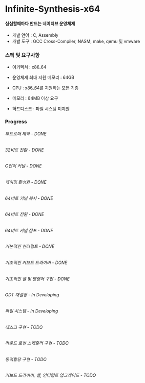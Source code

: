 # Infinite-Synthesis-x64
#### 심심할때마다 만드는 네이티브 운영체제 

* 개발 언어 : C, Assembly
* 개발 도구 : GCC Cross-Compiler, NASM, make, qemu 및 vmware

### 스펙 및 요구사항
* 아키텍쳐 : x86_64
* 운영체제 최대 지원 메모리 : 64GB

* CPU : x86_64를 지원하는 모든 기종
* 메모리 : 64MB 이상 요구
* 하드디스크 : 파일 시스템 미지원

### Progress
###### 부트로더 제작 - DONE
###### 32비트 전환 - DONE
###### C언어 커널 - DONE
###### 페이징 활성화 - DONE
###### 64비트 커널 복사 - DONE
###### 64비트 전환 - DONE
###### 64비트 커널 점프 - DONE
###### 기본적인 인터럽트 - DONE
###### 기초적인 키보드 드라이버 - DONE
###### 기초적인 셸 및 명령어 구현 - DONE
###### GDT 재설정 - In Developing
###### 파일 시스템 - In Developing

###### 태스크 구현 - TODO
###### 라운드 로빈 스케줄러 구현 - TODO
###### 동적할당 구현 - TODO
###### 키보드 드라이버, 셸, 인터럽트 업그레이드 - TODO
